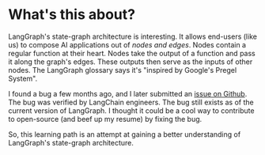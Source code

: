 # What's this about?

LangGraph's state-graph architecture is interesting. It allows end-users (like us) to compose AI applications out of _nodes and edges_. Nodes contain a regular function at their heart. Nodes take the output of a function and pass it along the graph's edges. These outputs then serve as the inputs of other nodes. The LangGraph glossary says it's "inspired by Google's Pregel System".

I found a bug a few months ago, and I later submitted an [issue on Github][git-issue]. The bug was verified by LangChain engineers. The bug still exists as of the current version of LangGraph. I thought it could be a cool way to contribute to open-source (and beef up my resume) by fixing the bug.

So, this learning path is an attempt at gaining a better understanding of LangGraph's state-graph architecture.

<!--Links-->

[git-issue]: https://github.com/langchain-ai/langgraph/issues/2504
